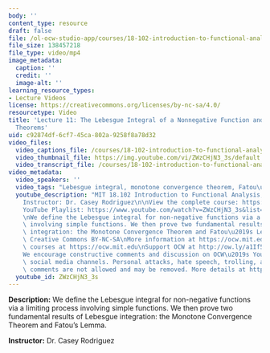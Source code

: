 ```yaml
---
body: ''
content_type: resource
draft: false
file: /ol-ocw-studio-app/courses/18-102-introduction-to-functional-analysis-spring-2021/18102-sp21-lecture-11_360p_16_9.mp4
file_size: 138457218
file_type: video/mp4
image_metadata:
  caption: ''
  credit: ''
  image-alt: ''
learning_resource_types:
- Lecture Videos
license: https://creativecommons.org/licenses/by-nc-sa/4.0/
resourcetype: Video
title: 'Lecture 11: The Lebesgue Integral of a Nonnegative Function and Convergence
  Theorems'
uid: c92874df-6cf7-45ca-802a-9258f8a78d32
video_files:
  video_captions_file: /courses/18-102-introduction-to-functional-analysis-spring-2021/1NYf07CeU_UOLHdATqLRGPBMjdb_-orFK_transcript.webvtt
  video_thumbnail_file: https://img.youtube.com/vi/ZWzCHjN3_3s/default.jpg
  video_transcript_file: /courses/18-102-introduction-to-functional-analysis-spring-2021/1NYf07CeU_UOLHdATqLRGPBMjdb_-orFK_transcript.pdf
video_metadata:
  video_speakers: ''
  video_tags: "Lebesgue integral, monotone convergence theorem, Fatou\u2019s lemma"
  youtube_description: "MIT 18.102 Introduction to Functional Analysis, Spring 2021\n\
    Instructor: Dr. Casey Rodriguez\n\nView the complete course: https://ocw.mit.edu/courses/18-102-introduction-to-functional-analysis-spring-2021/\n\
    YouTube Playlist: https://www.youtube.com/watch?v=ZWzCHjN3_3s&list=PLUl4u3cNGP63micsJp_--fRAjZXPrQzW_&index=11\n\
    \nWe define the Lebesgue integral for non-negative functions via a limiting process\
    \ involving simple functions. We then prove two fundamental results of Lebesgue\
    \ integration: the Monotone Convergence Theorem and Fatou\u2019s Lemma.\n\nLicense:\
    \ Creative Commons BY-NC-SA\nMore information at https://ocw.mit.edu/terms\nMore\
    \ courses at https://ocw.mit.edu\nSupport OCW at http://ow.ly/a1If50zVRlQ\n\n\
    We encourage constructive comments and discussion on OCW\u2019s YouTube and other\
    \ social media channels. Personal attacks, hate speech, trolling, and inappropriate\
    \ comments are not allowed and may be removed. More details at https://ocw.mit.edu/comments."
  youtube_id: ZWzCHjN3_3s
---
```

**Description:** We define the Lebesgue integral for non-negative functions via a limiting process involving simple functions. We then prove two fundamental results of Lebesgue integration: the Monotone Convergence Theorem and Fatou’s Lemma.

**Instructor:** Dr. Casey Rodriguez